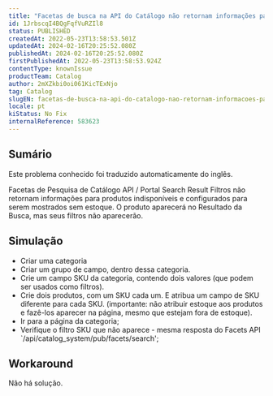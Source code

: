 ```yaml
---
title: "Facetas de busca na API do Catálogo não retornam informações para produtos não disponíveis"
id: 1JrbscqI4BQgFqfVuRZIl8
status: PUBLISHED
createdAt: 2022-05-23T13:58:53.501Z
updatedAt: 2024-02-16T20:25:52.080Z
publishedAt: 2024-02-16T20:25:52.080Z
firstPublishedAt: 2022-05-23T13:58:53.924Z
contentType: knownIssue
productTeam: Catalog
author: 2mXZkbi0oi061KicTExNjo
tag: Catalog
slugEN: facetas-de-busca-na-api-do-catalogo-nao-retornam-informacoes-para-produtos-nao-disponiveis
locale: pt
kiStatus: No Fix
internalReference: 583623
---
```


## Sumário

<div class="alert alert-info">
  <p>Este problema conhecido foi traduzido automaticamente do inglês.</p>
</div>


Facetas de Pesquisa de Catálogo API / Portal Search Result Filtros não retornam informações para produtos indisponíveis e configurados para serem mostrados sem estoque. O produto aparecerá no Resultado da Busca, mas seus filtros não aparecerão.



## Simulação



- Criar uma categoria
- Criar um grupo de campo, dentro dessa categoria.
- Crie um campo SKU da categoria, contendo dois valores (que podem ser usados como filtros).
- Crie dois produtos, com um SKU cada um. E atribua um campo de SKU diferente para cada SKU.
(importante: não atribuir estoque aos produtos e fazê-los aparecer na página, mesmo que estejam fora de estoque).
- Ir para a página da categoria;
- Verifique o filtro SKU que não aparece - mesma resposta do Facets API `/api/catalog_system/pub/facets/search';



## Workaround


Não há solução.

